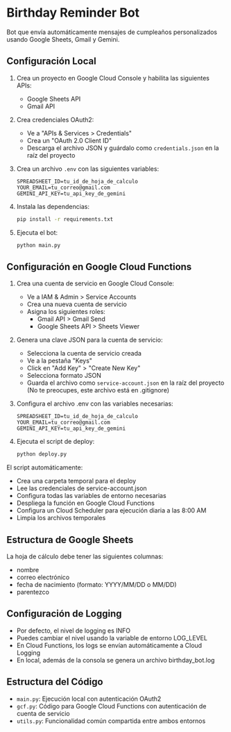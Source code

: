 # Birthday Reminder Bot

Bot que envía automáticamente mensajes de cumpleaños personalizados usando Google Sheets, Gmail y Gemini.

## Configuración Local

1. Crea un proyecto en Google Cloud Console y habilita las siguientes APIs:
   - Google Sheets API
   - Gmail API

2. Crea credenciales OAuth2:
   - Ve a "APIs & Services > Credentials"
   - Crea un "OAuth 2.0 Client ID"
   - Descarga el archivo JSON y guárdalo como `credentials.json` en la raíz del proyecto

3. Crea un archivo `.env` con las siguientes variables:
   ```
   SPREADSHEET_ID=tu_id_de_hoja_de_calculo
   YOUR_EMAIL=tu_correo@gmail.com
   GEMINI_API_KEY=tu_api_key_de_gemini
   ```

4. Instala las dependencias:
   ```bash
   pip install -r requirements.txt
   ```

5. Ejecuta el bot:
   ```bash
   python main.py
   ```

## Configuración en Google Cloud Functions

1. Crea una cuenta de servicio en Google Cloud Console:
   - Ve a IAM & Admin > Service Accounts
   - Crea una nueva cuenta de servicio
   - Asigna los siguientes roles:
     * Gmail API > Gmail Send
     * Google Sheets API > Sheets Viewer

2. Genera una clave JSON para la cuenta de servicio:
   - Selecciona la cuenta de servicio creada
   - Ve a la pestaña "Keys"
   - Click en "Add Key" > "Create New Key"
   - Selecciona formato JSON
   - Guarda el archivo como `service-account.json` en la raíz del proyecto
   (No te preocupes, este archivo está en .gitignore)

3. Configura el archivo .env con las variables necesarias:
   ```
   SPREADSHEET_ID=tu_id_de_hoja_de_calculo
   YOUR_EMAIL=tu_correo@gmail.com
   GEMINI_API_KEY=tu_api_key_de_gemini
   ```

4. Ejecuta el script de deploy:
   ```bash
   python deploy.py
   ```

El script automáticamente:
- Crea una carpeta temporal para el deploy
- Lee las credenciales de service-account.json
- Configura todas las variables de entorno necesarias
- Despliega la función en Google Cloud Functions
- Configura un Cloud Scheduler para ejecución diaria a las 8:00 AM
- Limpia los archivos temporales

## Estructura de Google Sheets

La hoja de cálculo debe tener las siguientes columnas:
- nombre
- correo electrónico
- fecha de nacimiento (formato: YYYY/MM/DD o MM/DD)
- parentezco

## Configuración de Logging

- Por defecto, el nivel de logging es INFO
- Puedes cambiar el nivel usando la variable de entorno LOG_LEVEL
- En Cloud Functions, los logs se envían automáticamente a Cloud Logging
- En local, además de la consola se genera un archivo birthday_bot.log

## Estructura del Código

- `main.py`: Ejecución local con autenticación OAuth2
- `gcf.py`: Código para Google Cloud Functions con autenticación de cuenta de servicio
- `utils.py`: Funcionalidad común compartida entre ambos entornos
